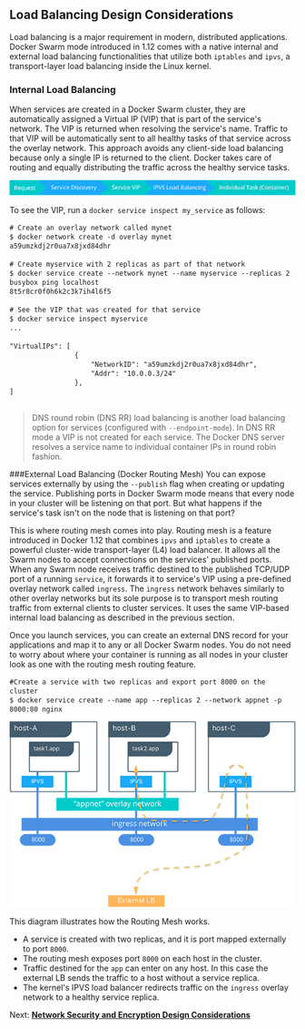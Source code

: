 ## <a name="lb"></a>Load Balancing Design Considerations

Load balancing is a major requirement in modern, distributed applications. Docker Swarm mode introduced in 1.12 comes with a native internal and external load balancing functionalities that utilize both `iptables` and `ipvs`, a transport-layer load balancing inside the Linux kernel.

### Internal Load Balancing
When services are created in a Docker Swarm cluster, they are automatically assigned a Virtual IP (VIP) that is part of the service's network. The VIP is returned when resolving the service's name. Traffic to that VIP will be automatically sent to all healthy tasks of that service across the overlay network. This approach avoids any client-side load balancing because only a single IP is returned to the client. Docker takes care of routing and equally distributing the traffic across the healthy service tasks.


![Internal Load Balancing](./img/ipvs.png)

To see the VIP, run a `docker service inspect my_service` as follows:

```
# Create an overlay network called mynet
$ docker network create -d overlay mynet
a59umzkdj2r0ua7x8jxd84dhr

# Create myservice with 2 replicas as part of that network
$ docker service create --network mynet --name myservice --replicas 2 busybox ping localhost
8t5r8cr0f0h6k2c3k7ih4l6f5

# See the VIP that was created for that service
$ docker service inspect myservice
...

"VirtualIPs": [
                {
                    "NetworkID": "a59umzkdj2r0ua7x8jxd84dhr",
                    "Addr": "10.0.0.3/24"
                },
]
              
``` 

> DNS round robin (DNS RR) load balancing is another load balancing option for services (configured with `--endpoint-mode`). In DNS RR mode a VIP is not created for each service. The Docker DNS server resolves a service name to individual container IPs in round robin fashion.


###External Load Balancing (Docker Routing Mesh) 
You can expose services externally by using the `--publish` flag when creating or updating the service. Publishing ports in Docker Swarm mode means that every node in your cluster will be listening on that port. But what happens if the service's task isn't on the node that is listening on that port?

This is where routing mesh comes into play. Routing mesh is a feature introduced in Docker 1.12 that combines `ipvs` and `iptables` to create a powerful cluster-wide transport-layer (L4) load balancer. It allows all the Swarm nodes to accept connections on the services' published ports. When any Swarm node receives traffic destined to the published TCP/UDP port of a running `service`, it forwards it to service's VIP using a pre-defined overlay network called `ingress`. The `ingress` network behaves similarly to other overlay networks but its sole purpose is to transport mesh routing traffic from external clients to cluster services. It uses the same VIP-based internal load balancing as described in the previous section.

Once you launch services, you can create an external DNS record for your applications and map it to any or all Docker Swarm nodes. You do not need to worry about where your container is running as all nodes in your cluster look as one with the routing mesh routing feature.  

```
#Create a service with two replicas and export port 8000 on the cluster
$ docker service create --name app --replicas 2 --network appnet -p 8000:80 nginx
```


![Routing Mess](./img/routing-mesh.png) 

This diagram illustrates how the Routing Mesh works.

- A service is created with two replicas, and it is port mapped externally to port `8000`.
- The routing mesh exposes port `8000` on each host in the cluster.
- Traffic destined for the `app` can enter on any host. In this case the external LB sends the traffic to a host without a service replica.
- The kernel's IPVS load balancer redirects traffic on the `ingress` overlay network to a healthy service replica.

Next: **[Network Security and Encryption Design Considerations](11-security.md)**
